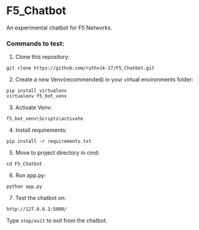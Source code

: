 # F5_Chatbot
An experimental chatbot for F5 Networks.
### Commands to test:
1. Clone this repository:
```
git clone https://github.com/ruthvik-17/F5_Chatbot.git
```
2. Create a new Venv(recommended) in your virtual environments folder:
```
pip install virtualenv
virtualenv f5_bot_venv
```
3. Activate Venv:
```
f5_bot_venv\Scripts\activate
```
4. Install requirements:
```
pip install -r requirements.txt
```
5. Move to project directory in cmd:
```
cd F5_Chatbot
```
6. Run app.py:
```
python app.py
```
7. Test the chatbot on:
```
http://127.0.0.1:5000/
```

Type `stop/exit` to exit from the chatbot.
